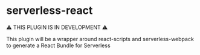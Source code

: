 # serverless-react

⚠️ THIS PLUGIN IS IN DEVELOPMENT ⚠️

This plugin will be a wrapper around react-scripts and serverless-webpack to generate a React Bundle for Serverless
